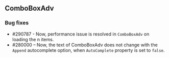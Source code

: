 ## ComboBoxAdv

### Bug fixes

* \#290787 - Now, performance issue is resolved in `ComboBoxAdv` on loading the n items.
* \#280000 – Now, the text of ComboBoxAdv does not change with the `Append` autocomplete option, when `AutoComplete` property is set to `false`.



